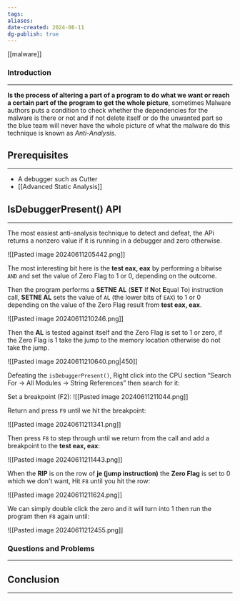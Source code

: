 ```yaml
---
tags: 
aliases: 
date-created: 2024-06-11
dg-publish: true
---
```

[[malware]] 
### Introduction 
---
**Is the process of altering a part of a program to do what we want or reach a certain part of the program to get the whole picture**, sometimes Malware authors puts a condition to check whether the dependencies for the malware is there or not and if not delete itself or do the unwanted part so the blue team will never have the whole picture of what the malware do this technique is known as _Anti-Analysis_.
## Prerequisites
---
- A debugger such as Cutter
- [[Advanced Static Analysis]]
## IsDebuggerPresent() API
---
The most easiest anti-analysis technique to detect and defeat, the APi returns a nonzero value if it is running in a debugger and zero otherwise.

![[Pasted image 20240611205442.png]]

The most interesting bit here is the **test eax, eax** by performing a bitwise `AND` and set the value of Zero Flag to 1 or 0, depending on the outcome.

Then the program performs a **SETNE AL** (**SET** If **N**ot **E**qual To) instruction call, **SETNE AL** sets the value of `AL` (the lower bits of `EAX`) to 1 or 0 depending on the value of the Zero Flag result from **test eax, eax**.

![[Pasted image 20240611210246.png]]

Then the **AL** is tested against itself and the Zero Flag is set to 1 or zero, if the Zero Flag is 1 take the jump to the memory location otherwise do not take the jump.

![[Pasted image 20240611210640.png|450]]

Defeating the `isDebuggerPresent()`, Right click into the CPU section “Search For → All Modules → String References” then search for it:

Set a breakpoint (F2):
![[Pasted image 20240611211044.png]]

Return and press `F9` until we hit the breakpoint:

![[Pasted image 20240611211341.png]]

Then press `F8` to step through until we return from the call and add a breakpoint to the **test eax, eax**:

![[Pasted image 20240611211443.png]]

When the **RIP** is on the row of **je (jump instruction)** the **Zero Flag** is set to 0 which we don't want, Hit `F8` until you hit the row:

![[Pasted image 20240611211624.png]]

We can simply double click the zero and it will turn into 1 then run the program then `F8` again until:

![[Pasted image 20240611212455.png]]







### Questions and Problems
---
## Conclusion
---


